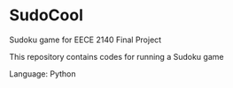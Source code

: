 # SudoCool
Sudoku game for EECE 2140 Final Project

This repository contains codes for running a Sudoku game

Language: Python
